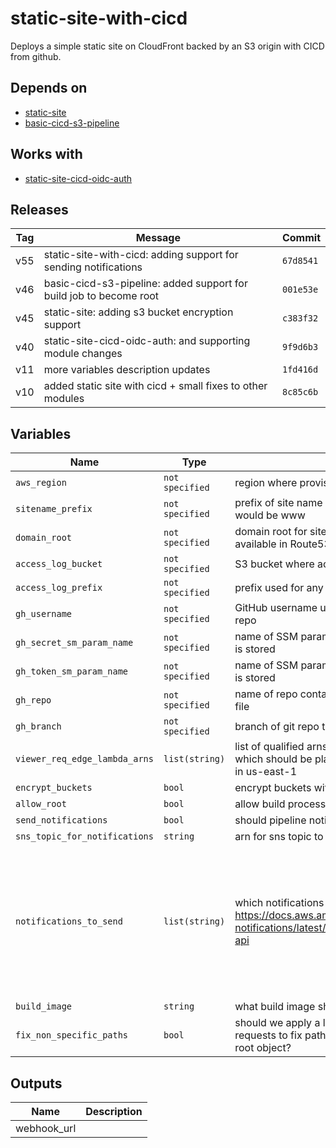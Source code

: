 static-site-with-cicd
======


Deploys a simple static site on CloudFront backed by an S3 origin with CICD from github.

Depends on
------

* [static-site](../static-site/README.md)
* [basic-cicd-s3-pipeline](../basic-cicd-s3-pipeline/README.md)



Works with
------

* [static-site-cicd-oidc-auth](../static-site-cicd-oidc-auth/README.md)



Releases
------

|Tag | Message | Commit|
--- | --- | ---
v55 | static-site-with-cicd: adding support for sending notifications | `67d8541`
v46 | basic-cicd-s3-pipeline: added support for build job to become root | `001e53e`
v45 | static-site: adding s3 bucket encryption support | `c383f32`
v40 | static-site-cicd-oidc-auth: and supporting module changes | `9f9d6b3`
v11 | more variables description updates | `1fd416d`
v10 | added static site with cicd + small fixes to other modules | `8c85c6b`

Variables
------

|Name | Type | Description | Default Value|
--- | --- | --- | ---
`aws_region` | `not specified` | region where provisioning should happen | ``
`sitename_prefix` | `not specified` | prefix of site name e.g. for www.example.com this would be www | ``
`domain_root` | `not specified` | domain root for site e.g. example.com.  This must be available in Route53. | ``
`access_log_bucket` | `not specified` | S3 bucket where access logs will be placed | ``
`access_log_prefix` | `not specified` | prefix used for any access logs written to S3 | ``
`gh_username` | `not specified` | GitHub username used to access your site source code repo | ``
`gh_secret_sm_param_name` | `not specified` | name of SSM parameter where GitHub webhook secret is stored | ``
`gh_token_sm_param_name` | `not specified` | name of SSM parameter where the GitHub Oauth token is stored | ``
`gh_repo` | `not specified` | name of repo containing site source and buildspec.yml file | ``
`gh_branch` | `not specified` | branch of git repo to use for changes | `master`
`viewer_req_edge_lambda_arns` | `list(string)` | list of qualified arns or viewer request edge lambdas which should be placed on the distribution, should all be in us-east-1 | `[]`
`encrypt_buckets` | `bool` | encrypt buckets with default AWS keys | `false`
`allow_root` | `bool` | allow build process to become root (sudo) | `false`
`send_notifications` | `bool` | should pipeline notifications be sent | `false`
`sns_topic_for_notifications` | `string` | arn for sns topic to send notifications to | ``
`notifications_to_send` | `list(string)` | which notifications should we send, for values see here https://docs.aws.amazon.com/codestar-notifications/latest/userguide/concepts.html#concepts-api | `[codepipeline-pipeline-pipeline-execution-failed, codepipeline-pipeline-pipeline-execution-canceled, codepipeline-pipeline-pipeline-execution-started, codepipeline-pipeline-pipeline-execution-resumed, codepipeline-pipeline-pipeline-execution-succeeded, codepipeline-pipeline-pipeline-execution-superseded]`
`build_image` | `string` | what build image should be used to run the build job | `aws/codebuild/standard:2.0`
`fix_non_specific_paths` | `bool` | should we apply a lambda@edge function on origin requests to fix paths which are missing the expected root object? | `false`

Outputs
------

|Name | Description|
--- | ---
webhook_url | 

